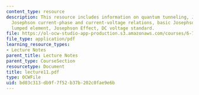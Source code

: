 ```yaml
---
content_type: resource
description: This resource includes information on quantum tunneling, Josephson tunneling,
  Josephson current-phase and current-voltage relations, basic Josephson junction
  lumped element, Josephson Effect, DC voltage standard.
file: https://ol-ocw-studio-app-production.s3.amazonaws.com/courses/6-763-applied-superconductivity-fall-2005/bd03c313db9f7f52b37b202c0fae9e6b_lecture11.pdf
file_type: application/pdf
learning_resource_types:
- Lecture Notes
parent_title: Lecture Notes
parent_type: CourseSection
resourcetype: Document
title: lecture11.pdf
type: OCWFile
uid: bd03c313-db9f-7f52-b37b-202c0fae9e6b
---
```

